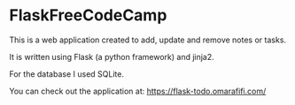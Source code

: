 # FlaskFreeCodeCamp

This is a web application created to add, update and remove notes or tasks.

It is written using Flask (a python framework) and jinja2. 

For the database I used SQLite. 

You can check out the application at:
https://flask-todo.omarafifi.com/
